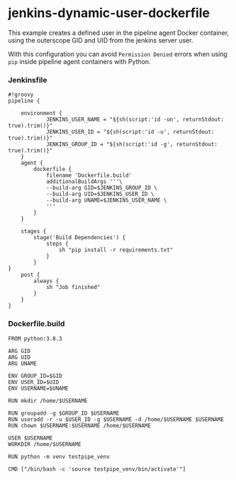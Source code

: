 # jenkins-dynamic-user-dockerfile

This example creates a defined user in the pipeline agent Docker container, using the outerscope GID and UID from the jenkins server user.

With this configuration you can avoid `Permission Denied` errors when using `pip` inside pipeline agent containers with Python.


### Jenkinsfile

    #!groovy
    pipeline {
    
        environment {
                JENKINS_USER_NAME = "${sh(script:'id -un', returnStdout: true).trim()}"
                JENKINS_USER_ID = "${sh(script:'id -u', returnStdout: true).trim()}"
                JENKINS_GROUP_ID = "${sh(script:'id -g', returnStdout: true).trim()}"
        }
        agent {
            dockerfile {
                filename 'Dockerfile.build'
                additionalBuildArgs '''\
                --build-arg GID=$JENKINS_GROUP_ID \
                --build-arg UID=$JENKINS_USER_ID \
                --build-arg UNAME=$JENKINS_USER_NAME \
                '''
            }
        }
    
        stages {
            stage('Build Dependencies') {
                steps {
                    sh "pip install -r requirements.txt"
                }
            }
    }
        post {
            always {
                sh "Job finished"
            }
        }
    }
    
### Dockerfile.build

    FROM python:3.8.3
    
    ARG GID
    ARG UID
    ARG UNAME
    
    ENV GROUP_ID=$GID
    ENV USER_ID=$UID
    ENV USERNAME=$UNAME
    
    RUN mkdir /home/$USERNAME
    
    RUN groupadd -g $GROUP_ID $USERNAME
    RUN useradd -r -u $USER_ID -g $USERNAME -d /home/$USERNAME $USERNAME
    RUN chown $USERNAME:$USERNAME /home/$USERNAME
    
    USER $USERNAME
    WORKDIR /home/$USERNAME
    
    RUN python -m venv testpipe_venv
    
    CMD ["/bin/bash -c 'source testpipe_venv/bin/activate'"]
